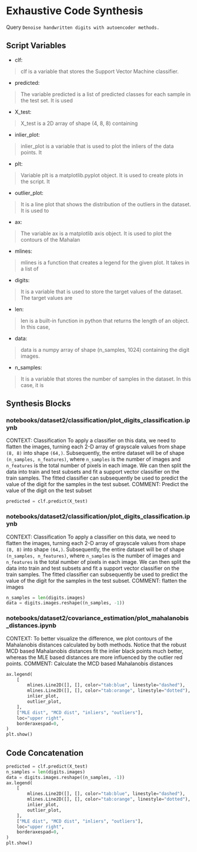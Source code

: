 # Exhaustive Code Synthesis
Query `Denoise handwritten digits with autoencoder methods.`
## Script Variables
- clf:<br>
>clf is a variable that stores the Support Vector Machine classifier.
- predicted:<br>
>The variable predicted is a list of predicted classes for each sample in the test set. It is used
- X_test:<br>
>X_test is a 2D array of shape (4, 8, 8) containing
- inlier_plot:<br>
>inlier_plot is a variable that is used to plot the inliers of the data points. It
- plt:<br>
>Variable plt is a matplotlib.pyplot object. It is used to create plots in the script. It
- outlier_plot:<br>
>It is a line plot that shows the distribution of the outliers in the dataset. It is used to
- ax:<br>
>The variable ax is a matplotlib axis object. It is used to plot the contours of the Mahalan
- mlines:<br>
>mlines is a function that creates a legend for the given plot. It takes in a list of
- digits:<br>
>It is a variable that is used to store the target values of the dataset. The target values are
- len:<br>
>len is a built-in function in python that returns the length of an object. In this case,
- data:<br>
>data is a numpy array of shape (n_samples, 1024) containing the digit images.
- n_samples:<br>
>It is a variable that stores the number of samples in the dataset. In this case, it is
## Synthesis Blocks
### notebooks/dataset2/classification/plot_digits_classification.ipynb
CONTEXT:  Classification  To apply a classifier on this data, we need to flatten the images, turning each 2-D array of grayscale values from shape
``(8, 8)`` into shape ``(64,)``. Subsequently, the entire dataset will be of shape ``(n_samples, n_features)``, where ``n_samples`` is the number of
images and ``n_features`` is the total number of pixels in each image.  We can then split the data into train and test subsets and fit a support
vector classifier on the train samples. The fitted classifier can subsequently be used to predict the value of the digit for the samples in the test
subset.   COMMENT: Predict the value of the digit on the test subset
```python
predicted = clf.predict(X_test)
```

### notebooks/dataset2/classification/plot_digits_classification.ipynb
CONTEXT:  Classification  To apply a classifier on this data, we need to flatten the images, turning each 2-D array of grayscale values from shape
``(8, 8)`` into shape ``(64,)``. Subsequently, the entire dataset will be of shape ``(n_samples, n_features)``, where ``n_samples`` is the number of
images and ``n_features`` is the total number of pixels in each image.  We can then split the data into train and test subsets and fit a support
vector classifier on the train samples. The fitted classifier can subsequently be used to predict the value of the digit for the samples in the test
subset.   COMMENT: flatten the images
```python
n_samples = len(digits.images)
data = digits.images.reshape((n_samples, -1))
```

### notebooks/dataset2/covariance_estimation/plot_mahalanobis_distances.ipynb
CONTEXT: To better visualize the difference, we plot contours of the Mahalanobis distances calculated by both methods. Notice that the robust MCD
based Mahalanobis distances fit the inlier black points much better, whereas the MLE based distances are more influenced by the outlier red points.
COMMENT: Calculate the MCD based Mahalanobis distances
```python
ax.legend(
    [
        mlines.Line2D([], [], color="tab:blue", linestyle="dashed"),
        mlines.Line2D([], [], color="tab:orange", linestyle="dotted"),
        inlier_plot,
        outlier_plot,
    ],
    ["MLE dist", "MCD dist", "inliers", "outliers"],
    loc="upper right",
    borderaxespad=0,
)
plt.show()
```

## Code Concatenation
```python
predicted = clf.predict(X_test)
n_samples = len(digits.images)
data = digits.images.reshape((n_samples, -1))
ax.legend(
    [
        mlines.Line2D([], [], color="tab:blue", linestyle="dashed"),
        mlines.Line2D([], [], color="tab:orange", linestyle="dotted"),
        inlier_plot,
        outlier_plot,
    ],
    ["MLE dist", "MCD dist", "inliers", "outliers"],
    loc="upper right",
    borderaxespad=0,
)
plt.show()
```
